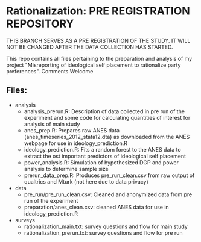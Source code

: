 Rationalization: PRE REGISTRATION REPOSITORY
===============

THIS BRANCH SERVES AS A PRE REGISTRATION OF THE STUDY. IT WILL NOT BE CHANGED AFTER THE DATA COLLECTION HAS STARTED.

This repo contains all files pertaining to the preparation and analysis of my project "Misreporting of ideological self placement to rationalize party preferences". Comments Welcome

Files:
------
- analysis
	+ analysis_prerun.R: Description of data collected in pre run of the experiment and some code for calculating quantities of interest for analysis of main study
	+ anes_prep.R: Prepares raw ANES data (anes_timeseries_2012_stata12.dta) as downloaded from the ANES webpage for use in ideology_prediction.R
	+ ideology_prediction.R: Fits a random forest to the ANES data to extract the ost important predictors of ideological self placement
	+ power_analysis.R: Simulation of hypothesized DGP and power analysis to determine sample size
	+ prerun_data_prep.R: Produces pre_run_clean.csv from raw output of qualtrics and Mturk (not here due to data privacy)
- data
	+ pre_run/pre_run_clean.csv: Cleaned and anonymized data from pre run of the experiment
	+ preparation/anes_clean.csv: cleaned ANES data for use in ideology_prediction.R
- surveys
	+ rationalization_main.txt: survey questions and flow for main study
	+ rationalization_prerun.txt: survey questions and flow for pre run
